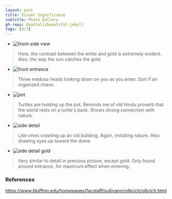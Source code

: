 ```yaml
---
layout: post
title: Visual Significance
subtitle: Photo Gallery
gh-repo: daattali/beautiful-jekyll
tags: [4/7]
---
```


* ![front-side view](https://www.bluffton.edu/homepages/facstaff/sullivanm/olbrich/front.jpg)
> Here, the contrast between the white and gold is extremely evident. Also, the way the sun catches the gold.
* ![front entrance](https://www.bluffton.edu/homepages/facstaff/sullivanm/olbrich/entrancedet.jpg)
> Three medusa heads looking down on you as you enter. Sort if an organized chaos.
* ![pot](https://www.bluffton.edu/homepages/facstaff/sullivanm/olbrich/entranceangle.jpg)
> Turtles are holding up the pot. Reminds me of old Hindu proverb that the world rests on a turtle's back. Shows strong connection with nature.
* ![side detail](https://www.bluffton.edu/homepages/facstaff/sullivanm/olbrich/detside.jpg)
> Like vines crawling up an old building. Again, imitating nature. Also drawing eyes up toward the dome 
* ![side detail gold](https://www.bluffton.edu/homepages/facstaff/sullivanm/olbrich/sideentrancedet.jpg)
> Very similar to detail in previous picture, except gold. Only found around entrance, for maximum effect when entering.

 <script src="markdown-gallery/md-gallery.js"></script>
 
<script>
    md_gallery();
</script>


### References
https://www.bluffton.edu/homepages/facstaff/sullivanm/olbrich/olbrich.html
